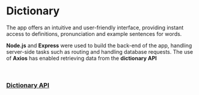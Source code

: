 # Dictionary
<p>The app offers an intuitive and user-friendly interface, providing instant access to definitions, pronunciation and example sentences for words.</p>
<p><b>Node.js</b> and <b>Express</b> were used to build the back-end of the app, handling server-side tasks such as routing and handling database requests. The use of <b>Axios</b> has enabled retrieving data from the <b>dictionary API</b></p><br>
<h3><a target="_blank" href="https://dictionaryapi.dev">Dictionary API</a></h3>
